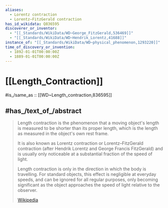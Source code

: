 ```yaml
---
aliases:
  - Lorentz contraction
  - Lorentz–FitzGerald contraction
has_id_wikidata: Q836595
discoverer_or_inventor:
  - "[[_Standards/WikiData/WD~George_FitzGerald,536469]]"
  - "[[_Standards/WikiData/WD~Hendrik_Lorentz,41688]]"
instance_of: "[[_Standards/WikiData/WD~physical_phenomenon,1293220]]"
time_of_discovery_or_invention:
  - 1892-01-01T00:00:00Z
  - 1889-01-01T00:00:00Z
---
```


# [[Length_Contraction]] 

#is_/same_as :: [[WD~Length_contraction,836595]] 

## #has_/text_of_/abstract 

> Length contraction is the phenomenon that a moving object's length 
> is measured to be shorter than its proper length, 
> which is the length as measured in the object's own rest frame. 
> 
> It is also known as Lorentz contraction or Lorentz–FitzGerald contraction 
> (after Hendrik Lorentz and George Francis FitzGerald) 
> and is usually only noticeable at a substantial fraction of the speed of light. 
> 
> Length contraction is only in the direction in which the body is travelling. 
> For standard objects, this effect is negligible at everyday speeds, 
> and can be ignored for all regular purposes, 
> only becoming significant as the object approaches the speed of light relative to the observer.
>
> [Wikipedia](https://en.wikipedia.org/wiki/Length%20contraction) 

